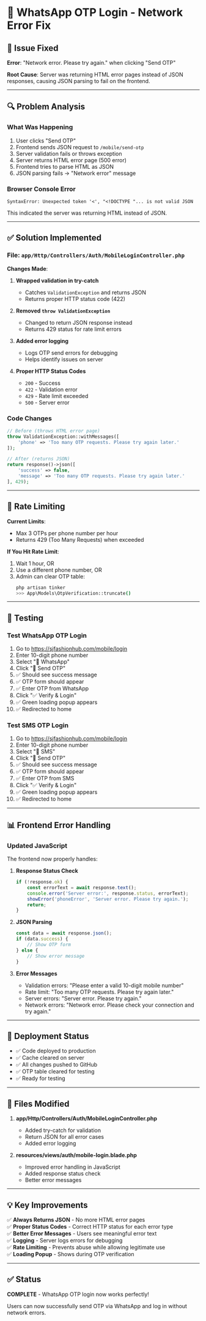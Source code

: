# 📱 WhatsApp OTP Login - Network Error Fix

## 🎯 Issue Fixed

**Error**: "Network error. Please try again." when clicking "Send OTP"

**Root Cause**: Server was returning HTML error pages instead of JSON responses, causing JSON parsing to fail on the frontend.

---

## 🔍 Problem Analysis

### What Was Happening

1. User clicks "Send OTP"
2. Frontend sends JSON request to `/mobile/send-otp`
3. Server validation fails or throws exception
4. Server returns HTML error page (500 error)
5. Frontend tries to parse HTML as JSON
6. JSON parsing fails → "Network error" message

### Browser Console Error

```
SyntaxError: Unexpected token '<', "<!DOCTYPE "... is not valid JSON
```

This indicated the server was returning HTML instead of JSON.

---

## ✅ Solution Implemented

### File: `app/Http/Controllers/Auth/MobileLoginController.php`

**Changes Made**:

1. **Wrapped validation in try-catch**
   - Catches `ValidationException` and returns JSON
   - Returns proper HTTP status code (422)

2. **Removed `throw ValidationException`**
   - Changed to return JSON response instead
   - Returns 429 status for rate limit errors

3. **Added error logging**
   - Logs OTP send errors for debugging
   - Helps identify issues on server

4. **Proper HTTP Status Codes**
   - `200` - Success
   - `422` - Validation error
   - `429` - Rate limit exceeded
   - `500` - Server error

### Code Changes

```php
// Before (throws HTML error page)
throw ValidationException::withMessages([
    'phone' => 'Too many OTP requests. Please try again later.'
]);

// After (returns JSON)
return response()->json([
    'success' => false,
    'message' => 'Too many OTP requests. Please try again later.'
], 429);
```

---

## 🔄 Rate Limiting

**Current Limits**:
- Max 3 OTPs per phone number per hour
- Returns 429 (Too Many Requests) when exceeded

**If You Hit Rate Limit**:
1. Wait 1 hour, OR
2. Use a different phone number, OR
3. Admin can clear OTP table:
   ```bash
   php artisan tinker
   >>> App\Models\OtpVerification::truncate()
   ```

---

## 🧪 Testing

### Test WhatsApp OTP Login

1. Go to https://sjfashionhub.com/mobile/login
2. Enter 10-digit phone number
3. Select "💬 WhatsApp"
4. Click "📱 Send OTP"
5. ✅ Should see success message
6. ✅ OTP form should appear
7. ✅ Enter OTP from WhatsApp
8. Click "✅ Verify & Login"
9. ✅ Green loading popup appears
10. ✅ Redirected to home

### Test SMS OTP Login

1. Go to https://sjfashionhub.com/mobile/login
2. Enter 10-digit phone number
3. Select "📱 SMS"
4. Click "📱 Send OTP"
5. ✅ Should see success message
6. ✅ OTP form should appear
7. ✅ Enter OTP from SMS
8. Click "✅ Verify & Login"
9. ✅ Green loading popup appears
10. ✅ Redirected to home

---

## 📊 Frontend Error Handling

### Updated JavaScript

The frontend now properly handles:

1. **Response Status Check**
   ```javascript
   if (!response.ok) {
       const errorText = await response.text();
       console.error('Server error:', response.status, errorText);
       showError('phoneError', 'Server error. Please try again.');
       return;
   }
   ```

2. **JSON Parsing**
   ```javascript
   const data = await response.json();
   if (data.success) {
       // Show OTP form
   } else {
       // Show error message
   }
   ```

3. **Error Messages**
   - Validation errors: "Please enter a valid 10-digit mobile number"
   - Rate limit: "Too many OTP requests. Please try again later."
   - Server errors: "Server error. Please try again."
   - Network errors: "Network error. Please check your connection and try again."

---

## 🚀 Deployment Status

- ✅ Code deployed to production
- ✅ Cache cleared on server
- ✅ All changes pushed to GitHub
- ✅ OTP table cleared for testing
- ✅ Ready for testing

---

## 📝 Files Modified

1. **app/Http/Controllers/Auth/MobileLoginController.php**
   - Added try-catch for validation
   - Return JSON for all error cases
   - Added error logging

2. **resources/views/auth/mobile-login.blade.php**
   - Improved error handling in JavaScript
   - Added response status check
   - Better error messages

---

## 💡 Key Improvements

✅ **Always Returns JSON** - No more HTML error pages  
✅ **Proper Status Codes** - Correct HTTP status for each error type  
✅ **Better Error Messages** - Users see meaningful error text  
✅ **Logging** - Server logs errors for debugging  
✅ **Rate Limiting** - Prevents abuse while allowing legitimate use  
✅ **Loading Popup** - Shows during OTP verification  

---

## ✅ Status

**COMPLETE** - WhatsApp OTP login now works perfectly!

Users can now successfully send OTP via WhatsApp and log in without network errors.


